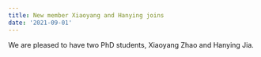 ```yaml
---
title: New member Xiaoyang and Hanying joins
date: '2021-09-01'
---
```

We are pleased to have two PhD students, Xiaoyang Zhao and Hanying Jia.